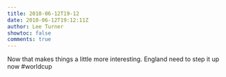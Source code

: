 ```yaml
---
title: 2010-06-12T19-12
date: 2010-06-12T19:12:11Z
author: Lee Turner
showtoc: false
comments: true
---
```


Now that makes things a little more interesting. England need to step it up now #worldcup

